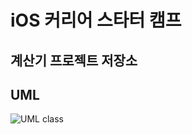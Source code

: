 # iOS 커리어 스타터 캠프

## 계산기 프로젝트 저장소

## UML
![UML class](https://user-images.githubusercontent.com/33091784/141096278-2996dade-cdb3-4cda-94c9-d8e8a669d1e5.png)
